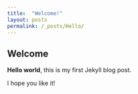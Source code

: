```yaml
---
title:  "Welcome!"
layout: posts
permalink: /_posts/Hello/
---
```


## Welcome

**Hello world**, this is my first Jekyll blog post.

I hope you like it!